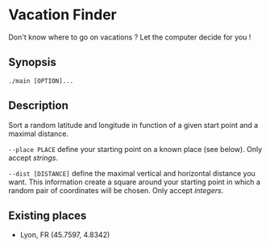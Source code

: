 # Vacation Finder
Don't know where to go on vacations ? Let the computer decide for you !
## Synopsis
```./main [OPTION]...```
## Description
Sort a random latitude and longitude in function of a given start point and a maximal distance.

```--place PLACE``` define your starting point on a known place (see below). Only accept _strings_.

```--dist [DISTANCE]``` define the maximal vertical and horizontal distance you want. This information create a square around your starting point in which a random pair of coordinates will be chosen. Only accept _integers_.

## Existing places
- Lyon, FR (45.7597, 4.8342)